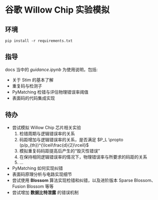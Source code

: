 # 谷歌 Willow Chip 实验模拟

## 环境

` pip install -r requirements.txt `

## 指导

docs 当中的 _guidance.ipynb_ 为使用说明，包括:

- 关于 Stim 的基本了解
- 重复码与检测子
- PyMatching 检错与评估物理错误率阈值
- 表面码的代码集成实现

## 待办

- 尝试模拟 Willow Chip 芯片相关实验
  1. 检错周期与逻辑错误率的关系
  2. 码距增加与逻辑错误率的关系，是否满足 $P_L \propto (p/p_{th})^{\lceil\frac{d}{2}\rceil}$
  3. 模拟重复码码距提高后产生的“毁灭性错误”
  4. 在保持相同逻辑错误率的情况下，物理错误率与所要求的码距的关系
  5. ...
- PyMatching 如何实现纠错
- 表面码原理分析与电路实现细节
- 尝试使用 **Blossom** 算法实现检错和纠错，以及进阶版本 Sparse Blossom、Fusion Blossom 等等
- 尝试增加 **数据比特泄露** 的错误机制
